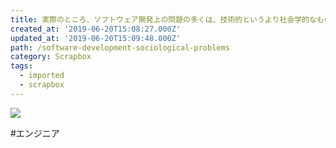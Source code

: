 ```yaml
---
title: 実際のところ、ソフトウェア開発上の問題の多くは、技術的というより社会学的なものである。
created_at: '2019-06-20T15:08:27.000Z'
updated_at: '2019-06-20T15:09:48.000Z'
path: /software-development-sociological-problems
category: Scrapbox
tags:
  - imported
  - scrapbox
---
```

![](https://images-fe.ssl-images-amazon.com/images/I/51AD73MYD5L.webp)

#エンジニア
